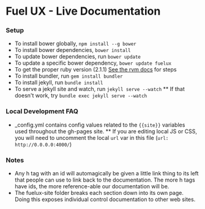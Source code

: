 Fuel UX - Live Documentation
======

### Setup
* To install bower globally, `npm install --g bower`
* To install bower dependencies, `bower install`
* To update bower dependencies, run `bower update`
* To update a specific bower dependency, `bower update fuelux`
* To get the proper ruby version (2.1.1) [See the rvm docs](https://rvm.io/rvm/install) for steps
* To install bundler, run `gem install bundler`
* To install jekyll, run `bundle install`
* To serve a jekyll site and watch, run `jekyll serve --watch`
** If that doesn't work, try `bundle exec jekyll serve --watch`

### Local Development FAQ
* _config.yml contains config values related to the `{{site}}` variables used throughout the gh-pages site.
** If you are editing local JS or CSS, you will need to uncomment the local `url` var in this file (`url:  http://0.0.0.0:4000/`)


### Notes
* Any h tag with an id will automagically be given a little link thing to its left that people can use to link back to the documentation. The more h tags have ids, the more reference-able our documentation will be.
* The fuelux-site folder breaks each section down into its own page. Doing this exposes individual control documentation to other web sites.
